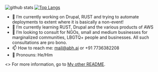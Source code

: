 ![github stats](https://github-readme-stats.vercel.app/api?username=codingsasi&show_icons=true&theme=transparent&count_private=true)
[![Top Langs](https://github-readme-stats.vercel.app/api/top-langs/?username=codingsasi&theme=transparent&layout=compact&langs_count=10)](https://github.com/codingsasi)

- 🔭 I’m currently working on Drupal, RUST and trying to automate deployments to extent where it is basically a non-event!
- 🌱 I’m currently learning RUST, Drupal and the various products of AWS
- 👯 I’m looking to consult for NGOs, small and medium businesses for marginalized communities, LBGTQ+ people and businesses. All such consultations are pro bono.
- 📫 How to reach me: mail@abh.ai or +91 7736382208
- 🔭 Pronouns: He/Him

<> For more information, go to [My other README](https://abh.ai/README).
